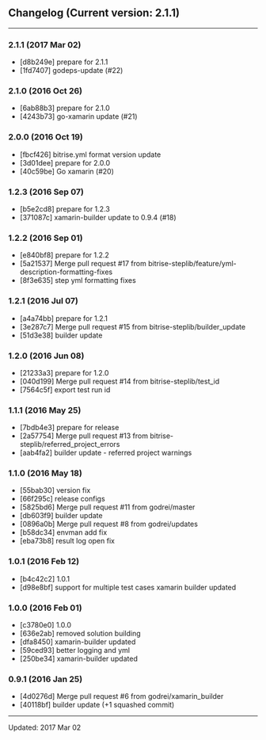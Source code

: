 ## Changelog (Current version: 2.1.1)

-----------------

### 2.1.1 (2017 Mar 02)

* [d8b249e] prepare for 2.1.1
* [1fd7407] godeps-update (#22)

### 2.1.0 (2016 Oct 26)

* [6ab88b3] prepare for 2.1.0
* [4243b73] go-xamarin update (#21)

### 2.0.0 (2016 Oct 19)

* [fbcf426] bitrise.yml format version update
* [3d01dee] prepare for 2.0.0
* [40c59be] Go xamarin (#20)

### 1.2.3 (2016 Sep 07)

* [b5e2cd8] prepare for 1.2.3
* [371087c] xamarin-builder update to 0.9.4 (#18)

### 1.2.2 (2016 Sep 01)

* [e840bf8] prepare for 1.2.2
* [5a21537] Merge pull request #17 from bitrise-steplib/feature/yml-description-formatting-fixes
* [8f3e635] step yml formatting fixes

### 1.2.1 (2016 Jul 07)

* [a4a74bb] prepare for 1.2.1
* [3e287c7] Merge pull request #15 from bitrise-steplib/builder_update
* [51d3e38] builder update

### 1.2.0 (2016 Jun 08)

* [21233a3] prepare for 1.2.0
* [040d199] Merge pull request #14 from bitrise-steplib/test_id
* [7564c5f] export test run id

### 1.1.1 (2016 May 25)

* [7bdb4e3] prepare for release
* [2a57754] Merge pull request #13 from bitrise-steplib/referred_project_errors
* [aab4fa2] builder update - referred project warnings

### 1.1.0 (2016 May 18)

* [55bab30] version fix
* [66f295c] release configs
* [5825bd6] Merge pull request #11 from godrei/master
* [db603f9] builder update
* [0896a0b] Merge pull request #8 from godrei/updates
* [b58dc34] envman add fix
* [eba73b8] result log open fix

### 1.0.1 (2016 Feb 12)

* [b4c42c2] 1.0.1
* [d98e8bf] support for multiple test cases xamarin builder updated

### 1.0.0 (2016 Feb 01)

* [c3780e0] 1.0.0
* [636e2ab] removed solution building
* [dfa8450] xamarin-builder updated
* [59ced93] better logging and yml
* [250be34] xamarin-builder updated

### 0.9.1 (2016 Jan 25)

* [4d0276d] Merge pull request #6 from godrei/xamarin_builder
* [40118bf] builder update (+1 squashed commit)

-----------------

Updated: 2017 Mar 02